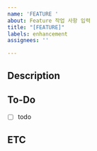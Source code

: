 ```yaml
---
name: 'FEATURE '
about: Feature 작업 사항 입력
title: "[FEATURE]"
labels: enhancement
assignees: ''

---
```


## Description


## To-Do
- [ ] todo


## ETC
